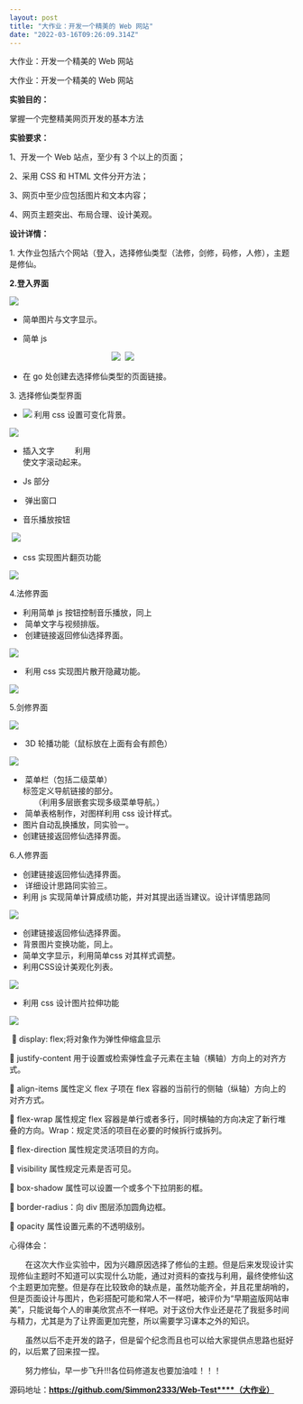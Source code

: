 ```yaml
---
layout: post
title: "大作业：开发一个精美的 Web 网站"
date: "2022-03-16T09:26:09.314Z"
---
```

大作业：开发一个精美的 Web 网站

大作业：开发一个精美的 Web 网站

**实验目的：**

掌握一个完整精美网页开发的基本方法

**实验要求：**

1、开发一个 Web 站点，至少有 3 个以上的页面；

2、采用 CSS 和 HTML 文件分开方法；

3、网页中至少应包括图片和文本内容；

4、网页主题突出、布局合理、设计美观。

**设计详情：**

1\. 大作业包括六个网站（登入，选择修仙类型（法修，剑修，码修，人修），主题是修仙。

**2.登入界面**

![](https://img2022.cnblogs.com/blog/2606989/202203/2606989-20220316163030720-434819497.png)

*   简单图片与文字显示。

*   简单 js

                                              ![](https://img2022.cnblogs.com/blog/2606989/202203/2606989-20220316163350257-674986172.png)  ![](https://img2022.cnblogs.com/blog/2606989/202203/2606989-20220316163405830-65259146.png)

*   在 go 处创建去选择修仙类型的页面链接。

3\. 选择修仙类型界面

*   ![](https://img2022.cnblogs.com/blog/2606989/202203/2606989-20220316163618405-1247027032.png) 利用 css 设置可变化背景。

![](https://img2022.cnblogs.com/blog/2606989/202203/2606989-20220316164711509-1680263258.png)

*   插入文字  　　利用<marquee ></marquee>使文字滚动起来。

*   Js 部分

*    弹出窗口 
*   音乐播放按钮
    

 ![](https://img2022.cnblogs.com/blog/2606989/202203/2606989-20220316164943477-1621248230.png)

*   css 实现图片翻页功能

![](https://img2022.cnblogs.com/blog/2606989/202203/2606989-20220316165127731-2001586377.png)

4.法修界面

*   利用简单 js 按钮控制音乐播放，同上
*    简单文字与视频排版。
*    创建链接返回修仙选择界面。

![](https://img2022.cnblogs.com/blog/2606989/202203/2606989-20220316165325106-813998369.png)

*    利用 css 实现图片散开隐藏功能。

![](https://img2022.cnblogs.com/blog/2606989/202203/2606989-20220316165452660-138097850.png)

5.剑修界面

![](https://img2022.cnblogs.com/blog/2606989/202203/2606989-20220316165556644-1129891857.png)

*    3D 轮播功能（鼠标放在上面有会有颜色）

![](https://img2022.cnblogs.com/blog/2606989/202203/2606989-20220316165733557-644522089.png)

*    菜单栏（包括二级菜单）       <nav> 标签定义导航链接的部分。</nav>     （利用多层嵌套实现多级菜单导航。）
*    简单表格制作，对图样利用 css 设计样式。
*   图片自动乱换播放，同实验一。
*   创建链接返回修仙选择界面。

6.人修界面

*   创建链接返回修仙选择界面。
*    详细设计思路同实验三。
*   利用 js 实现简单计算成绩功能，并对其提出适当建议。设计详情思路同

![](https://img2022.cnblogs.com/blog/2606989/202203/2606989-20220316170135679-2073042406.png)

*   创建链接返回修仙选择界面。
*   背景图片变换功能，同上。
*   简单文字显示，利用简单css 对其样式调整。
*   利用CSS设计美观化列表。

![](https://img2022.cnblogs.com/blog/2606989/202203/2606989-20220316170359370-1452736236.png)

*   利用 css 设计图片拉伸功能
    

![](https://img2022.cnblogs.com/blog/2606989/202203/2606989-20220316170553024-894909804.png)

  display: flex;将对象作为弹性伸缩盒显示

 justify-content 用于设置或检索弹性盒子元素在主轴（横轴）方向上的对齐方式。

 align-items 属性定义 flex 子项在 flex 容器的当前行的侧轴（纵轴）方向上的对齐方式。

 flex-wrap 属性规定 flex 容器是单行或者多行，同时横轴的方向决定了新行堆叠的方向。Wrap：规定灵活的项目在必要的时候拆行或拆列。

 flex-direction 属性规定灵活项目的方向。

 visibility 属性规定元素是否可见。

 box-shadow 属性可以设置一个或多个下拉阴影的框。

 border-radius：向 div 图层添加圆角边框。

 opacity 属性设置元素的不透明级别。

心得体会：

　　在这次大作业实验中，因为兴趣原因选择了修仙的主题。但是后来发现设计实现修仙主题时不知道可以实现什么功能，通过对资料的查找与利用，最终使修仙这个主题更加完整。但是存在比较致命的缺点是，虽然功能齐全，并且花里胡哨的，但是页面设计与图片，色彩搭配可能和常人不一样吧，被评价为“早期盗版网站审美”，只能说每个人的审美欣赏点不一样吧。对于这份大作业还是花了我挺多时间与精力，尤其是为了让界面更加完整，所以需要学习课本之外的知识。

　　虽然以后不走开发的路子，但是留个纪念而且也可以给大家提供点思路也挺好的，以后累了回来捏一捏。

　　努力修仙，早一步飞升!!!各位码修道友也要加油哇！！！

源码地址：**https://github.com/Simmon2333/Web-Test****（大作业）**